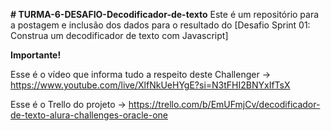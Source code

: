 **# TURMA-6-DESAFIO-Decodificador-de-texto**
Este é um repositório para a postagem e inclusão dos dados para o resultado do [Desafio Sprint 01: Construa um decodificador de texto com Javascript]

**Importante!** 

Esse é o vídeo que informa tudo a respeito deste Challenger -> https://www.youtube.com/live/XlfNkUeHYgE?si=N3tFHI2BNYxIfTsX

Esse é o Trello do projeto -> https://trello.com/b/EmUFmjCv/decodificador-de-texto-alura-challenges-oracle-one
